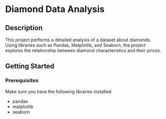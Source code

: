 # Diamond Data Analysis

## Description
This project performs a detailed analysis of a dataset about diamonds. Using libraries such as Pandas, Matplotlib, and Seaborn, the project explores the relationship between diamond characteristics and their prices.

## Getting Started

### Prerequisites
Make sure you have the following libraries installed:

- pandas
- matplotlib
- seaborn
